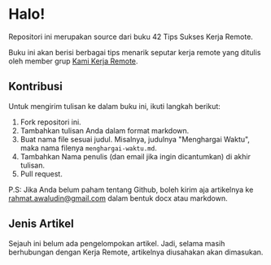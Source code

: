 # Halo!
Repositori ini merupakan source dari buku 42 Tips Sukses Kerja Remote.

Buku ini akan berisi berbagai tips menarik seputar kerja remote yang ditulis oleh member grup [Kami Kerja Remote](https://www.facebook.com/groups/kami-kerja-remote).

## Kontribusi
Untuk mengirim tulisan ke dalam buku ini, ikuti langkah berikut:

1. Fork repositori ini.
2. Tambahkan tulisan Anda dalam format markdown.
3. Buat nama file sesuai judul. Misalnya, judulnya "Menghargai Waktu", maka nama filenya `menghargai-waktu.md`.
4. Tambahkan Nama penulis (dan email jika ingin dicantumkan) di akhir tulisan.
5. Pull request.

P.S: Jika Anda belum paham tentang Github, boleh kirim aja artikelnya ke rahmat.awaludin@gmail.com dalam bentuk docx atau markdown.

## Jenis Artikel
Sejauh ini belum ada pengelompokan artikel. Jadi, selama masih berhubungan dengan Kerja Remote, artikelnya diusahakan akan dimasukan.
